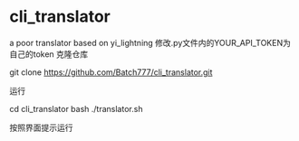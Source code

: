 # cli_translator
a poor translator based on yi_lightning
修改.py文件内的YOUR_API_TOKEN为自己的token
克隆仓库

git clone https://github.com/Batch777/cli_translator.git

运行

cd cli_translator
bash ./translator.sh

按照界面提示运行
